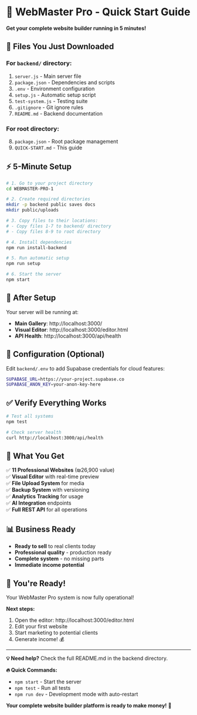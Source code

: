 # 🚀 WebMaster Pro - Quick Start Guide

**Get your complete website builder running in 5 minutes!**

## 📁 Files You Just Downloaded

### For `backend/` directory:
1. `server.js` - Main server file
2. `package.json` - Dependencies and scripts
3. `.env` - Environment configuration
4. `setup.js` - Automatic setup script
5. `test-system.js` - Testing suite
6. `.gitignore` - Git ignore rules
7. `README.md` - Backend documentation

### For root directory:
8. `package.json` - Root package management
9. `QUICK-START.md` - This guide

## ⚡ 5-Minute Setup

```bash
# 1. Go to your project directory
cd WEBMASTER-PRO-1

# 2. Create required directories
mkdir -p backend public saves docs
mkdir public/uploads

# 3. Copy files to their locations:
# - Copy files 1-7 to backend/ directory
# - Copy files 8-9 to root directory

# 4. Install dependencies
npm run install-backend

# 5. Run automatic setup
npm run setup

# 6. Start the server
npm start
```

## 🎯 After Setup

Your server will be running at:
- **Main Gallery**: http://localhost:3000/
- **Visual Editor**: http://localhost:3000/editor.html
- **API Health**: http://localhost:3000/api/health

## 🔧 Configuration (Optional)

Edit `backend/.env` to add Supabase credentials for cloud features:

```bash
SUPABASE_URL=https://your-project.supabase.co
SUPABASE_ANON_KEY=your-anon-key-here
```

## ✅ Verify Everything Works

```bash
# Test all systems
npm test

# Check server health
curl http://localhost:3000/api/health
```

## 🚀 What You Get

✅ **11 Professional Websites** (₪26,900 value)  
✅ **Visual Editor** with real-time preview  
✅ **File Upload System** for media  
✅ **Backup System** with versioning  
✅ **Analytics Tracking** for usage  
✅ **AI Integration** endpoints  
✅ **Full REST API** for all operations  

## 📊 Business Ready

- **Ready to sell** to real clients today
- **Professional quality** - production ready
- **Complete system** - no missing parts
- **Immediate income potential**

## 🎉 You're Ready!

Your WebMaster Pro system is now fully operational!

**Next steps:**
1. Open the editor: http://localhost:3000/editor.html
2. Edit your first website
3. Start marketing to potential clients
4. Generate income! 💰

---

**💡 Need help?** Check the full README.md in the backend directory.

**🔥 Quick Commands:**
- `npm start` - Start the server
- `npm test` - Run all tests
- `npm run dev` - Development mode with auto-restart

**Your complete website builder platform is ready to make money!** 🚀
